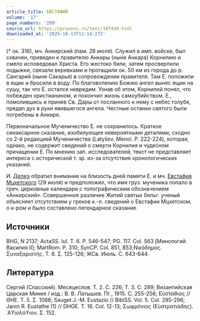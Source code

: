 ```yaml
---
article_title: ЕВСТАФИЙ
volume: '17'
page_numbers: '299'
source_url: https://pravenc.ru/text/187430.html
downloaded_at: '2025-10-13T12:14:27Z'
---
```


(† ок. 316), мч. Анкирский (пам. 28 июля). Служил в имп. войске, был схвачен, приведен к правителю Анкиры (ныне Анкара) Корнилию и смело исповедовал Христа. Его жестоко били, затем просверлили лодыжки, связали веревками и протащили ок. 50 км из города до р. Сангарий (ныне Сакарья) в сопровождении правителя. Там Е. положили в ящик и бросили в воду. По благоволению Божию ангел вынес ящик на сушу, так что Е. остался невредим. Узнав об этом, Корнилий понял, что побежден христианином, и покончил жизнь самоубийством. Е., помолившись и приняв Св. Дары от посланного к нему с небес голубя, предал дух в руки явившегося ангела. Честные останки святого были погребены в Анкире.

Первоначальное Мученичество Е. не сохранилось. Краткое синаксарное сказание, изобилующее невероятными деталями, сходно со 2-й редакцией Мученичества (Latyšev. Menol. P. 222-224), которая, однако, не содержит сведений о смерти Корнилия и чудесном причащении Е. По мнению зап. исследователей, текст не представляет интереса с исторической т. зр. из-за отсутствия хронологических указаний.

И. [Делеэ](https://pravenc.ru/text/Делеэ.html) обратил внимание на близость дней памяти Е. и мч. [Евстафия Мцхетского](<https://pravenc.ru/text/Евстафия Мцхетского.html>) (29 июля) и предположил, что имя груз. мученика попало в греч. церковные календари с топографическим обозначением «Анкирский». Совершенное различие Житий святых бельг. ученый объясняет отсутствием у греков к.-л. сведений о Евстафии Мцхетском, о к-ром и было составлено легендарное сказание.

## Источники

BHG, N 2137; ActaSS. Iul. T. 6. P. 546-547; PG. 117. Col. 563 [Минологий Василия II]; MartRom. P. 310; SynCP. Col. 851, 853;Νικόδημος. Συναξαριστής. Τ. 6. Σ. 125-126; ЖСв. Июль. С. 643-644.

## Литература

Сергий (Спасский). Месяцеслов. Т. 2. С. 226; Т. 3. С. 289; Византийская Царская Минея / изд.: В. В. Латышев. Пг., 1915. С. 255-256; Εὐστάθιος // ΘΗΕ. Τ. 5. Σ. 1088; Sauget J.-M. Eustazio // BiblSS. Vol. 5. Col. 295-296; Janin R. Eustathe (1) // DHGE. T. 16. Col. 12-13; Σωφρόνιος (Εὐστρατιάδης). ῾Αϒιολόϒιον. Σ. 152.

